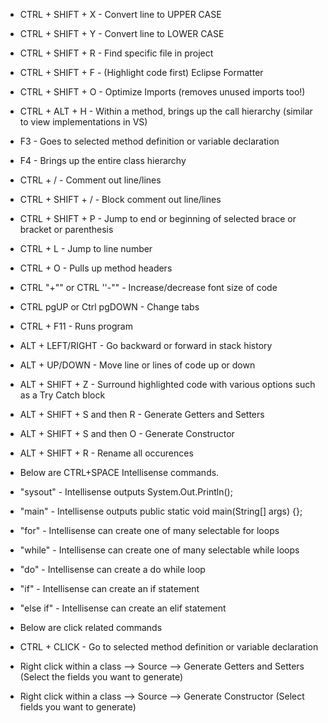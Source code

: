 
- CTRL + SHIFT + X - Convert line to UPPER CASE
- CTRL + SHIFT + Y - Convert line to LOWER CASE
- CTRL + SHIFT + R - Find specific file in project
- CTRL + SHIFT + F - (Highlight code first) Eclipse Formatter
- CTRL + SHIFT + O - Optimize Imports (removes unused imports too!)
- CTRL + ALT + H - Within a method, brings up the call hierarchy (similar to view implementations in VS)
- F3 - Goes to selected method definition or variable declaration
- F4 - Brings up the entire class hierarchy
- CTRL + / - Comment out line/lines
- CTRL + SHIFT + / - Block comment out line/lines
- CTRL + SHIFT + P - Jump to end or beginning of selected brace or bracket or parenthesis
- CTRL + L - Jump to line number
- CTRL + O - Pulls up method headers
- CTRL "+"" or CTRL ''-"" - Increase/decrease font size of code
- CTRL pgUP or Ctrl pgDOWN - Change tabs
- CTRL + F11 - Runs program
- ALT + LEFT/RIGHT - Go backward or forward in stack history
- ALT + UP/DOWN - Move line or lines of code up or down
- ALT + SHIFT + Z - Surround highlighted code with various options such as a Try Catch block
- ALT + SHIFT + S and then R - Generate Getters and Setters 
- ALT + SHIFT + S and then O - Generate Constructor
- ALT  + SHIFT + R - Rename all occurences



- Below are CTRL+SPACE Intellisense commands.
- "sysout" - Intellisense outputs System.Out.Println();
- "main" - Intellisense outputs public static void main(String[] args) {};
- "for" - Intellisense can create one of many selectable for loops
- "while" - Intellisense can create one of many selectable while loops
- "do" - Intellisense can create a do while loop
- "if" - Intellisense can create an if statement
- "else if" - Intellisense can create an elif statement


- Below are click related commands
- CTRL + CLICK - Go to selected method definition or variable declaration
- Right click within a class --> Source --> Generate Getters and Setters (Select the fields you want to generate)
- Right click within a class --> Source --> Generate Constructor (Select fields you want to generate)

